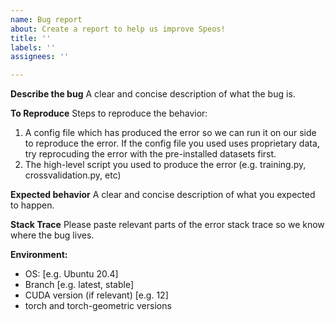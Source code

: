 ```yaml
---
name: Bug report
about: Create a report to help us improve Speos!
title: ''
labels: ''
assignees: ''

---
```


**Describe the bug**
A clear and concise description of what the bug is.

**To Reproduce**
Steps to reproduce the behavior:
1. A config file which has produced the error so we can run it on our side to reproduce the error. If the config file you used uses proprietary data, try reprocuding the error with the pre-installed datasets first.
2. The high-level script you used to produce the error (e.g. training.py, crossvalidation.py, etc)

**Expected behavior**
A clear and concise description of what you expected to happen.

**Stack Trace**
 Please paste relevant parts of the error stack trace so we know where the bug lives. 

**Environment:**
 - OS: [e.g. Ubuntu 20.4]
 - Branch [e.g. latest, stable]
 - CUDA version (if relevant) [e.g. 12]
 - torch and torch-geometric versions
